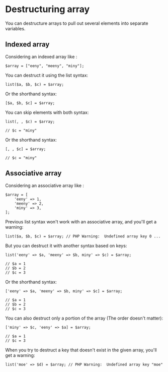 # Destructuring array

You can destructure arrays to pull out several elements into separate variables.


## Indexed array

Considering an indexed array like :

```
$array = ["eeny", "meeny", "miny"];
```

You can destruct it using the list syntax:
```
list($a, $b, $c) = $array;
```

Or the shorthand syntax:
```
[$a, $b, $c] = $array;
```

You can skip elements with both syntax:

```
list(, , $c) = $array;

// $c = "miny"
```
Or the shorthand syntax:

```
[, , $c] = $array;

// $c = "miny"
```


## Associative array

Considering an associative array like :

```
$array = [
    'eeny' => 1,
    'meeny' => 2,
    'miny' => 3,
];
```

Previous list syntax won't work with an associative array, and you'll get a warning:

```
list($a, $b, $c) = $array; // PHP Warning:  Undefined array key 0 ...
```

But you can destruct it with another syntax based on keys:

```
list('eeny' => $a, 'meeny' => $b, miny' => $c) = $array;

// $a = 1
// $b = 2
// $c = 3
```
Or the shorthand syntax:

```
['eeny' => $a, 'meeny' => $b, miny' => $c] = $array;

// $a = 1
// $b = 2
// $c = 3
```

You can also destruct only a portion of the array (The order doesn't matter):

```
['miny' => $c, 'eeny' => $a] = $array;

// $a = 1
// $c = 3
```

When you try to destruct a key that doesn't exist in the given array, you'll get a warning:

```
list('moe' => $d) = $array; // PHP Warning:  Undefined array key "moe"
```

